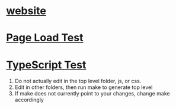 [website](http://www.eecs493casino.github.io)
==================
[Page Load Test](http://www.eecs493casino.github.io/pageLoadTest/)
==================
[TypeScript Test](http://www.eecs493casino.github.io/typescript-test)
==================


1. Do not actually edit in the top level folder, js, or css.
2. Edit in other folders, then run make to generate top level
3. If make does not currently point to your changes, change make accordingly
